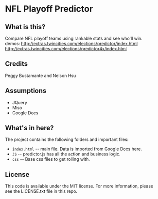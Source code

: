 NFL Playoff Predictor
========================

What is this?
-------------
Compare NFL playoff teams using rankable stats and see who'll win. 
demos: 
http://extras.twincities.com/elections/predictor/index.html
http://extras.twincities.com/elections/predictor4x/index.html

Credits
---------
Peggy Bustamante and Nelson Hsu

Assumptions
-----------

* JQuery
* Miso
* Google Docs


What's in here?
---------------

The project contains the following folders and important files:

* ``index.html`` -- main file. Data is imported from Google Docs here.
* ``JS`` -- predictor.js has all the action and business logic.
* ``css`` -- Base css files to get rolling with.


License
----------

This code is available under the MIT license. For more information, please see the LICENSE.txt file in this repo.
